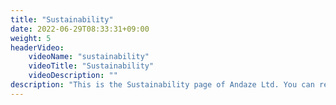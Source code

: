 ```yaml
---
title: "Sustainability"
date: 2022-06-29T08:33:31+09:00
weight: 5
headerVideo: 
    videoName: "sustainability"
    videoTitle: "Sustainability"
    videoDescription: ""
description: "This is the Sustainability page of Andaze Ltd. You can read a message from our President and CEO and learn about our efforts to realize a sustainable society and a better life permeated with digital technology."
---
```

